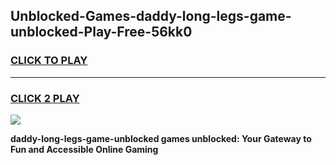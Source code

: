
## Unblocked-Games-daddy-long-legs-game-unblocked-Play-Free-56kk0
<h3>
<a href="https://premium76.site?title=daddy-long-legs-game-unblocked&ref=17A">CLICK TO PLAY</a></h3>
<hr>

<h3>
<a href="https://premium76.site?title=daddy-long-legs-game-unblocked&ref=17A">CLICK 2 PLAY</a>
  
</h3>

<a href="https://premium76.site?title=daddy-long-legs-game-unblocked&ref=17A"><img src="https://clearcache.store/games.png"></a>


**daddy-long-legs-game-unblocked games unblocked: Your Gateway to Fun and Accessible Online Gaming**
